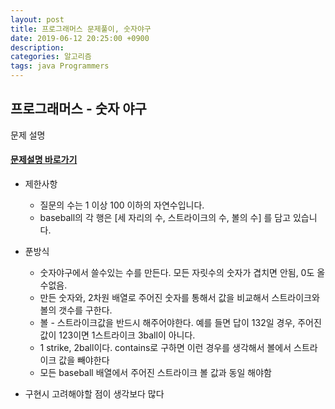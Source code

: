 ```yaml
---
layout: post
title: 프로그래머스 문제풀이, 숫자야구
date: 2019-06-12 20:25:00 +0900
description:
categories: 알고리즘
tags: java Programmers
---
```


## 프로그래머스 - 숫자 야구

문제 설명

#### [문제설명 바로가기](https://programmers.co.kr/learn/courses/30/lessons/42841)

* 제한사항
  * 질문의 수는 1 이상 100 이하의 자연수입니다.
  * baseball의 각 행은 [세 자리의 수, 스트라이크의 수, 볼의 수] 를 담고 있습니다.

* 푼방식
  * 숫자야구에서 쓸수있는 수를 만든다. 모든 자릿수의 숫자가 겹치면 안됨, 0도 올수없음.
  * 만든 숫자와, 2차원 배열로 주어진 숫자를 통해서 값을 비교해서 스트라이크와 볼의 갯수를 구한다.
  * 볼 - 스트라이크값을 반드시 해주어야한다. 예를 들면 답이 132일 경우, 주어진 값이 123이면 1스트라이크 3ball이 아니다.
  * 1 strike, 2ball이다. contains로 구하면 이런 경우를 생각해서 볼에서 스트라이크 값을 빼야한다
  * 모든 baseball 배열에서 주어진 스트라이크 볼 값과 동일 해야함

* 구현시 고려해야할 점이 생각보다 많다

